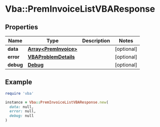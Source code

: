 # Vba::PremInvoiceListVBAResponse

## Properties

| Name | Type | Description | Notes |
| ---- | ---- | ----------- | ----- |
| **data** | [**Array&lt;PremInvoice&gt;**](PremInvoice.md) |  | [optional] |
| **error** | [**VBAProblemDetails**](VBAProblemDetails.md) |  | [optional] |
| **debug** | [**Debug**](Debug.md) |  | [optional] |

## Example

```ruby
require 'vba'

instance = Vba::PremInvoiceListVBAResponse.new(
  data: null,
  error: null,
  debug: null
)
```

